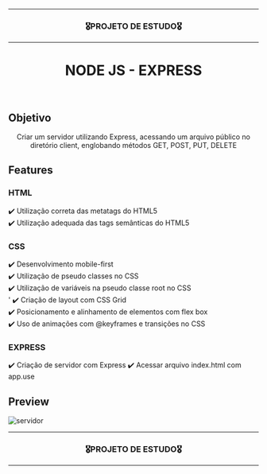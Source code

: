 <hr>
<h3 align="center">🎖️PROJETO DE ESTUDO🎖️</h3>
<hr>

<h1 align="center">NODE JS - EXPRESS</h1>
<br>


## Objetivo
<p align="center">
  Criar um servidor utilizando Express, acessando um arquivo público no diretório client, englobando métodos GET, POST, PUT, DELETE</p>


## Features

  ### HTML
  ✔️ Utilização correta das metatags do HTML5<br>
  ✔️ Utilização adequada das tags semânticas do HTML5 <br>
  
  ### CSS
  ✔️ Desenvolvimento mobile-first <br>
  ✔️ Utilização de pseudo classes no CSS <br>
  ✔️ Utilização de variáveis na pseudo classe root no CSS <br>'
  ✔️ Criação de layout com CSS Grid <br>
  ✔️ Posicionamento e alinhamento de elementos com flex box <br>
  ✔️ Uso de animações com @keyframes e transições no CSS <br>
  
  ### EXPRESS
  ✔️ Criação de servidor com Express
  ✔️ Acessar arquivo index.html com app.use
  
  
## Preview

![servidor](https://user-images.githubusercontent.com/68918326/174094618-5f90c978-3986-4764-9d22-e2e871ac8af9.gif)

<hr>
<h3 align="center">🎖️PROJETO DE ESTUDO🎖️</h3>
<hr>

